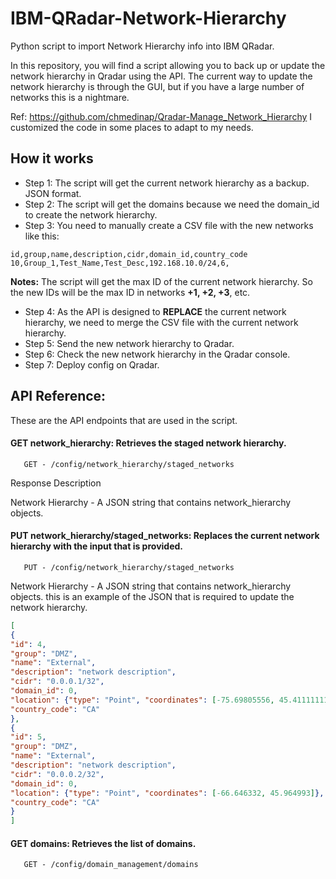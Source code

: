# IBM-QRadar-Network-Hierarchy
Python script to import Network Hierarchy info into IBM QRadar.

In this repository, you will find a script allowing you to back up or update the network hierarchy in Qradar using the API. The current way to update the network hierarchy is through the GUI, but if you have a large number of networks this is a nightmare.

Ref: https://github.com/chmedinap/Qradar-Manage_Network_Hierarchy
I customized the code in some places to adapt to my needs.

## How it works

- Step 1: The script will get the current network hierarchy as a backup. JSON format.
- Step 2: The script will get the domains because we need the domain_id to create the network hierarchy. 
- Step 3: You need to manually create a CSV file with the new networks like this:
```csv
id,group,name,description,cidr,domain_id,country_code
10,Group_1,Test_Name,Test_Desc,192.168.10.0/24,6,
```
 **Notes:**
  The script will get the max ID of the current network hierarchy. So the new IDs will be the max ID in networks **+1, +2, +3**, etc.


- Step 4: As the API is designed to **REPLACE** the current network hierarchy, we need to merge the CSV file with the 
current network hierarchy.
- Step 5: Send the new network hierarchy to Qradar.
- Step 6: Check the new network hierarchy in the Qradar console.
- Step 7: Deploy config on Qradar.

## API Reference:

These are the API endpoints that are used in the script.

#### GET network_hierarchy: Retrieves the staged network hierarchy.

```https
   GET - /config/network_hierarchy/staged_networks
```
Response Description

Network Hierarchy - A JSON string that contains network_hierarchy objects.

#### PUT network_hierarchy/staged_networks: Replaces the current network hierarchy with the input that is provided.

```https
   PUT - /config/network_hierarchy/staged_networks
```

Network Hierarchy - A JSON string that contains network_hierarchy objects. this is an example of the JSON that is required to update the network hierarchy.

```json
[
{
"id": 4,
"group": "DMZ",
"name": "External",
"description": "network description",
"cidr": "0.0.0.1/32",
"domain_id": 0,
"location": {"type": "Point", "coordinates": [-75.69805556, 45.41111111]},
"country_code": "CA"
},
{
"id": 5,
"group": "DMZ",
"name": "External",
"description": "network description",
"cidr": "0.0.0.2/32",
"domain_id": 0,
"location": {"type": "Point", "coordinates": [-66.646332, 45.964993]},
"country_code": "CA"
}
]
```
#### GET domains: Retrieves the list of domains.

```https
   GET - /config/domain_management/domains
```
